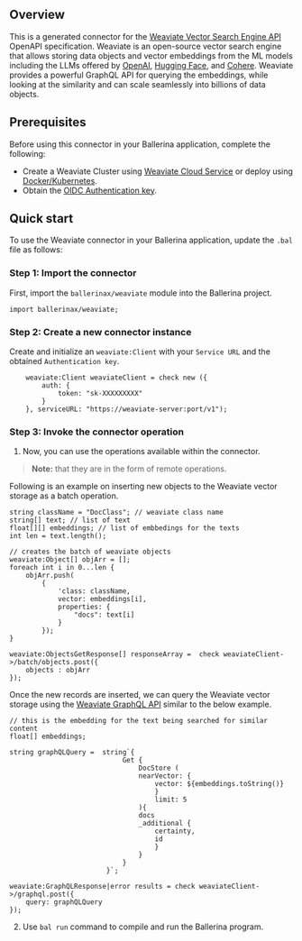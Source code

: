 ## Overview

This is a generated connector for the [Weaviate Vector Search Engine API](https://weaviate.io/developers/weaviate/api) OpenAPI specification. Weaviate is an open-source vector search engine that allows storing data objects and vector embeddings from the ML models including the LLMs offered by [OpenAI](https://openai.com/), [Hugging Face](https://huggingface.co/), and [Cohere](https://cohere.ai/). Weaviate provides a powerful GraphQL API for querying the embeddings, while looking at the similarity and can scale seamlessly into billions of data objects.

## Prerequisites

Before using this connector in your Ballerina application, complete the following:

* Create a Weaviate Cluster using [Weaviate Cloud Service](https://weaviate.io/developers/weaviate/quickstart/installation#weaviate-cloud-services) or deploy using [Docker/Kubernetes](https://weaviate.io/developers/weaviate/quickstart/installation#running-weaviate-with-docker).
* Obtain the [OIDC Authentication key](https://weaviate.io/developers/weaviate/configuration/authentication).

## Quick start

To use the Weaviate connector in your Ballerina application, update the `.bal` file as follows:

### Step 1: Import the connector
First, import the `ballerinax/weaviate` module into the Ballerina project.

```ballerina
import ballerinax/weaviate;
```
### Step 2: Create a new connector instance
Create and initialize an `weaviate:Client` with your `Service URL` and the obtained `Authentication key`.
```ballerina
    weaviate:Client weaviateClient = check new ({
        auth: {
            token: "sk-XXXXXXXXX"
        }
    }, serviceURL: "https://weaviate-server:port/v1");
```

### Step 3: Invoke the connector operation
1. Now, you can use the operations available within the connector. 

>**Note:** that they are in the form of remote operations.

Following is an example on inserting new objects to the Weaviate vector storage as a batch operation.
```ballerina
string className = "DocClass"; // weaviate class name
string[] text; // list of text
float[][] embeddings; // list of embbedings for the texts
int len = text.length();

// creates the batch of weaviate objects
weaviate:Object[] objArr = [];
foreach int i in 0...len {
    objArr.push(
        {
            'class: className,
            vector: embeddings[i],
            properties: {
                "docs": text[i]
            }
        });
}

weaviate:ObjectsGetResponse[] responseArray =  check weaviateClient->/batch/objects.post({
    objects : objArr
});
```

Once the new records are inserted, we can query the Weaviate vector storage using the [Weaviate GraphQL API](https://weaviate.io/developers/weaviate/api/graphql) similar to the below example.
```ballerina
// this is the embedding for the text being searched for similar content
float[] embeddings; 

string graphQLQuery =  string`{
                            Get {
                                DocStore (
                                nearVector: {
                                    vector: ${embeddings.toString()}
                                    }
                                    limit: 5
                                ){
                                docs
                                _additional {
                                    certainty,
                                    id
                                    }
                                }
                            }
                        }`;

weaviate:GraphQLResponse|error results = check weaviateClient->/graphql.post({
    query: graphQLQuery
});
``` 

2. Use `bal run` command to compile and run the Ballerina program.
